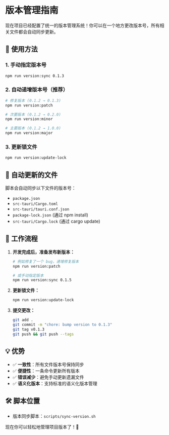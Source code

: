 # 版本管理指南

现在项目已经配置了统一的版本管理系统！你可以在一个地方更改版本号，所有相关文件都会自动同步更新。

## 🚀 使用方法

### 1. 手动指定版本号
```bash
npm run version:sync 0.1.3
```

### 2. 自动递增版本号（推荐）
```bash
# 修复版本 (0.1.2 → 0.1.3)
npm run version:patch

# 次要版本 (0.1.2 → 0.2.0)  
npm run version:minor

# 主要版本 (0.1.2 → 1.0.0)
npm run version:major
```

### 3. 更新锁文件
```bash
npm run version:update-lock
```

## 📁 自动更新的文件

脚本会自动同步以下文件的版本号：
- `package.json`
- `src-tauri/Cargo.toml`
- `src-tauri/tauri.conf.json`
- `package-lock.json` (通过 npm install)
- `src-tauri/Cargo.lock` (通过 cargo update)

## 🔧 工作流程

1. **开发完成后，准备发布新版本：**
   ```bash
   # 例如修复了一个 bug，递增修复版本
   npm run version:patch
   
   # 或手动指定版本
   npm run version:sync 0.1.5
   ```

2. **更新锁文件：**
   ```bash
   npm run version:update-lock
   ```

3. **提交更改：**
   ```bash
   git add .
   git commit -m "chore: bump version to 0.1.3"
   git tag v0.1.3
   git push && git push --tags
   ```

## 💡 优势

- ✅ **一致性**：所有文件版本号保持同步
- ✅ **便捷性**：一条命令更新所有版本
- ✅ **错误减少**：避免手动更新遗漏文件
- ✅ **语义化版本**：支持标准的语义化版本管理

## 🛠 脚本位置

- 版本同步脚本：`scripts/sync-version.sh`

现在你可以轻松地管理项目版本了！🎉
